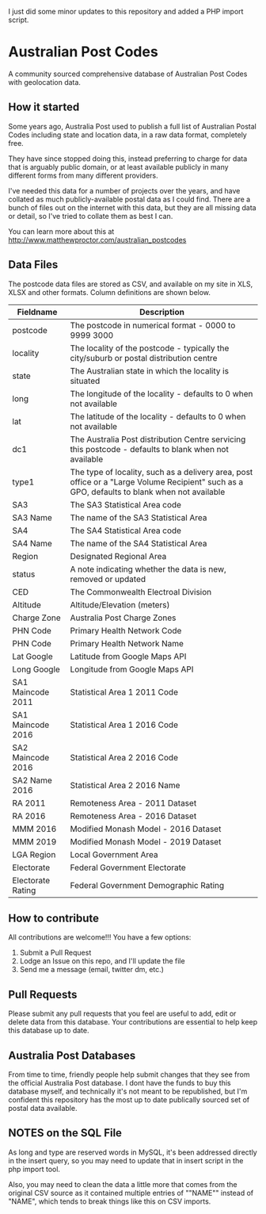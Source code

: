 I just did some minor updates to this repository and added a PHP import script.

# Australian Post Codes
A community sourced comprehensive database of Australian Post Codes with geolocation data.

## How it started
Some years ago, Australia Post used to publish a full list of Australian Postal Codes including state and location data, in a raw data format, completely free.

They have since stopped doing this, instead preferring to charge for data that is arguably public domain, or at least available publicly in many different forms from many different providers.

I've needed this data for a number of projects over the years, and have collated as much publicly-available postal data as I could find. There are a bunch of files out on the internet with this data, but they are all missing data or detail, so I've tried to collate them as best I can.

You can learn more about this at http://www.matthewproctor.com/australian_postcodes

## Data Files
The postcode data files are stored as CSV, and available on my site in XLS, XLSX and other formats. Column definitions are shown below.

| Fieldname | Description |
| --- | --- |
| postcode |	The postcode in numerical format - 0000 to 9999	3000	 
| locality |	The locality of the postcode - typically the city/suburb or postal distribution centre	 
| state |	The Australian state in which the locality is situated	 
| long |	The longitude of the locality - defaults to 0 when not available 
| lat |	The latitude of the locality - defaults to 0 when not available 
| dc1 |	The Australia Post distribution Centre servicing this postcode - defaults to blank when not available	 
| type1 |	The type of locality, such as a delivery area, post office or a "Large Volume Recipient" such as a GPO, defaults to blank when not available	 
| SA3 |	The SA3 Statistical Area code	 
| SA3 Name |	The name of the SA3 Statistical Area	 
| SA4 |	The SA4 Statistical Area code	 
| SA4 Name |	The name of the SA4 Statistical Area	 
| Region |	Designated Regional Area 
| status |	A note indicating whether the data is new, removed or updated  
| CED |	The Commonwealth Electroal Division	 
| Altitude |	Altitude/Elevation (meters)	 
| Charge Zone |	Australia Post Charge Zones	 
| PHN Code |	Primary Health Network Code	 
| PHN Code |	Primary Health Network Name	 
| Lat Google |	Latitude from Google Maps API
| Long Google |	Longitude from Google Maps API
| SA1 Maincode 2011 |	Statistical Area 1 2011 Code
| SA1 Maincode 2016 |	Statistical Area 1 2016 Code
| SA2 Maincode 2016 |	Statistical Area 2 2016 Code
| SA2 Name 2016 |	Statistical Area 2 2016 Name
| RA 2011 |	Remoteness Area - 2011 Dataset
| RA 2016 |	Remoteness Area - 2016 Dataset
| MMM 2016 |	Modified Monash Model - 2016 Dataset
| MMM 2019 |	Modified Monash Model - 2019 Dataset
| LGA Region |	Local Government Area	 
| Electorate |	Federal Government Electorate	 
| Electorate Rating |	Federal Government Demographic Rating	 


## How to contribute
All contributions are welcome!!! You have a few options:
1. Submit a Pull Request
2. Lodge an Issue on this repo, and I'll update the file
3. Send me a message (email, twitter dm, etc.)

## Pull Requests
Please submit any pull requests that you feel are useful to add, edit or delete data from this database.  Your contributions are essential to help keep this database up to date.

## Australia Post Databases
From time to time, friendly people help submit changes that they see from the official Australia Post database.  I dont have the funds to buy this database myself, and technically it's not meant to be republished, but I'm confident this repository has the most up to date publically sourced set of postal data available.


## NOTES on the SQL File
As long and type are reserved words in MySQL, it's been addressed directly in the insert query, so you may need to update that in insert script in the php import tool.

Also, you may need to clean the data a little more that comes from the original CSV source as it contained multiple entries of ""NAME"" instead of "NAME", which tends to break things like this on CSV imports.

